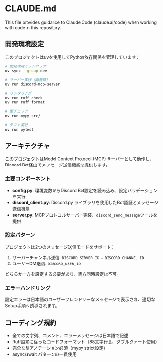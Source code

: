 # CLAUDE.md

This file provides guidance to Claude Code (claude.ai/code) when working with code in this repository.

## 開発環境設定

このプロジェクトはuvを使用してPython依存関係を管理しています：

```bash
# 開発環境セットアップ
uv sync --group dev

# サーバー実行（開発時）
uv run discord-mcp-server

# リンタリング
uv run ruff check
uv run ruff format

# 型チェック
uv run mypy src/

# テスト実行  
uv run pytest
```

## アーキテクチャ

このプロジェクトはModel Context Protocol (MCP) サーバーとして動作し、Discord Bot経由でメッセージ送信機能を提供します。

### 主要コンポーネント

- **config.py**: 環境変数からDiscord Bot設定を読み込み、設定バリデーションを実行
- **discord_client.py**: Discord.py ライブラリを使用したBot認証とメッセージ送信機能
- **server.py**: MCPプロトコルサーバー実装、`discord_send_message`ツールを提供

### 設定パターン

プロジェクトは2つのメッセージ送信モードをサポート：

1. サーバーチャンネル送信: `DISCORD_SERVER_ID` + `DISCORD_CHANNEL_ID`
2. ユーザーDM送信: `DISCORD_USER_ID`

どちらか一方を設定する必要があり、両方同時設定は不可。

### エラーハンドリング

設定エラーは日本語のユーザーフレンドリーなメッセージで表示され、適切なSetup手順へ誘導されます。

## コーディング規約

- 全ての文字列、コメント、エラーメッセージは日本語で記述
- Ruff設定に従ったコードフォーマット（88文字行長、ダブルクォート使用）
- 完全な型アノテーション必須（mypy strict設定）
- async/await パターンの一貫使用
